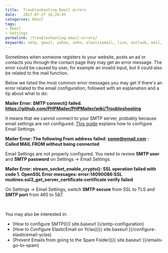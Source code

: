 ```yaml
---
title:  Troubleshooting Email errors
date:   2017-07-27 16:20:45
categories: Email
tags: 
- Email
- Settings
permalink: /troubleshooting-email-errors/
keywords: smtp, gmail, yahoo, zoho, elasticemail, live, outlook, mail, error, SSL, TLS, email configuration, email settings, secure, host, port, auth
---
```

Sometimes when someone registers to your website, posts an ad or contacts you through the contact page they may get an error message. The error could be caused by user, for example an invalid input, but it could also be related to the mail function.

Below we listed the most common error messages you may get if there's an error related to the email configuration, followed with an explanation and a tip about what to do:

**Mailer Error: SMTP connect() failed. https://github.com/PHPMailer/PHPMailer/wiki/Troubleshooting**

It means that we cannot connect to your SMTP server, probably because email settings are not configured. [This guide](//docs.yclas.com/smtp-configuration/) explains how to configure Email Settings.


**Mailer Error: The following From address failed: some@email.com : Called MAIL FROM without being connected**

Email Settings are not properly configured. You need to review **SMTP user** and **SMTP password** on Settings -> Email Settings.

**Mailer Error: stream_socket_enable_crypto(): SSL operation failed with code 1. OpenSSL Error messages: error:14090086:SSL routines:ssl3_get_server_certificate:certificate verify failed**

On Settings -> Email Settings, switch **SMTP secure** from SSL to TLS and **SMTP port** from 465 to 587.

<br>

You may also be interested in:

+ [How to configure SMTP]({{ site.baseurl }}/smtp-configuration)
+ [How to Configure ElasticEmail on Yclas]({{ site.baseurl }}/configure-elasticemail-yclas)
+ [Prevent Emails from going to the Spam Folder]({{ site.baseurl }}/emails-go-to-spam)